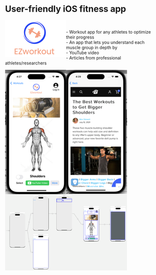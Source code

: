 # User-friendly iOS fitness app
<img align="left" alt="EZ app | app store" width="200px" src="https://raw.githubusercontent.com/Michael9905/iOS-workout-app/main/Documentation/EZ_logo.png" /><br>

<p> - Workout app for any athletes to optimize their progress <br>
     - An app that lets you understand each muscle group in depth by <br>
         - YouTube video <br>
         - Articles from professional athletes/researchers <br>
 </p>
<img align="left" alt="EZ app | app store" width="200px" src="https://github.com/Michael9905/iOS-workout-app/blob/main/Documentation/Picture2.png" />
<img align="left" alt="EZ app | app store" width="200px" src="https://github.com/Michael9905/iOS-workout-app/blob/main/Documentation/Picture3.png" />
<img align="left" alt="EZ app | app store" width="400px" src="https://github.com/Michael9905/iOS-workout-app/blob/main/Documentation/Picture4.png" />



